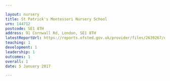```yaml
---

layout: nursery
title: St Patrick's Montessori Nursery School
urn: 144712
postcode: SE1 8TH
address: 91 Cornwall Rd, London, SE1 8TH
latestReportUrl: https://reports.ofsted.gov.uk/provider/files/2639267/urn/144712.pdf
teaching: 1
development: 1
leadership: 1
outcomes: 1
overall: 1
date: 5 January 2017

---
```

